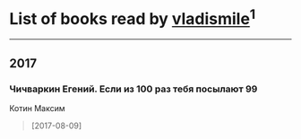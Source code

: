 # List of books read by [vladismile](https://www.facebook.com/app_scoped_user_id/1467491296661560/)<sup>1</sup>
---

## 2017

### Чичваркин Егений. Если из 100 раз тебя посылают 99
Котин Максим
> [2017-08-09] 



